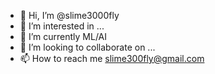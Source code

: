 - 👋 Hi, I’m @slime3000fly
- 👀 I’m interested in ...
- 🌱 I’m currently ML/AI
- 💞️ I’m looking to collaborate on ...
- 📫 How to reach me slime300fly@gmail.com

<!---
slime3000fly/slime3000fly is a ✨ special ✨ repository because its `README.md` (this file) appears on your GitHub profile.
You can click the Preview link to take a look at your changes.
--->
